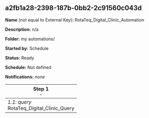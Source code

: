 ## a2fb1a28-2398-187b-0bb2-2c91560c043d

**Name** (not equal to External Key)**:** RotaTeq_Digital_Clinic_Automation

**Description:** n/a

**Folder:** my automations/

**Started by:** Schedule

**Status:** Ready

**Schedule:** Not defined

**Notifications:** _none_


| Step 1<br>_<small>-</small>_ |
| --- |
| _1.1: query_<br>RotaTeq_Digital_Clinic_Query |
